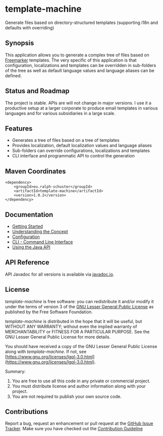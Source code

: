 # template-machine
Generate files based on directory-structured templates (supporting i18n and defaults with overriding)

## Synopsis
This application allows you to generate a complex tree of files based on [Freemarker](https://freemarker.apache.org/) templates. The very specific of this application is
that configuration, localizations and templates can be overridden in sub-folders of the tree as well as default language values and language aliases can be defined.

## Status and Roadmap
The project is stable. APIs are will not change in major versions. I use it a productive setup at a larger corporate to produce email templates in various languages and for various subsidiaries in a large scale.

## Features
* Generates a tree of files based on a tree of templates
* Provides localization, default localization values and language aliases
* Sub-folders can override configurations, localizations and templates
* CLI interface and programmatic API to control the generation

## Maven Coordinates

```
<dependency>
	<groupId>eu.ralph-schuster</groupId>
	<artifactId>template-machine</artifactId>
	<version>1.0.2</version>
</dependency>
```

## Documentation

* [Getting Started](doc/GETTING-STARTED.md)
* [Understanding the Concept](doc/CONCEPT.md)
* [Configuration](doc/CONFIGURATION.md)
* [CLI - Command Line Interface](doc/CLI.md)
* [Using the Java API](doc/JAVA-API.md)

## API Reference

API Javadoc for all versions is available via [javadoc.io](https://www.javadoc.io/doc/eu.ralph-schuster/template-machine).

## License

*template-machine* is free software: you can redistribute it and/or modify it under the terms of version 3 of the [GNU 
Lesser General Public License](LICENSE.md) as published by the Free Software Foundation.

*template-machine* is distributed in the hope that it will be useful, but WITHOUT ANY WARRANTY; without even the implied 
warranty of MERCHANTABILITY or FITNESS FOR A PARTICULAR PURPOSE.  See the GNU Lesser General Public 
License for more details.

You should have received a copy of the GNU Lesser General Public License along with *template-machine*.  If not, see 
[https://www.gnu.org/licenses/lgpl-3.0.html](https://www.gnu.org/licenses/lgpl-3.0.html).

Summary:
 1. You are free to use all this code in any private or commercial project. 
 2. You must distribute license and author information along with your project.
 3. You are not required to publish your own source code.
 
## Contributions

Report a bug, request an enhancement or pull request at the [GitHub Issue Tracker](https://github.com/technicalguru/template-machine/issues). 
Make sure you have checked out the [Contribution Guideline](CONTRIBUTING.md)

